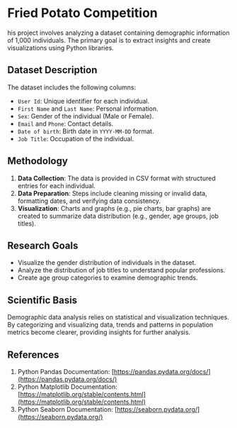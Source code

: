 # Fried Potato Competition


his project involves analyzing a dataset containing demographic information of 1,000 individuals. The primary goal is to extract insights and create visualizations using Python libraries.

## Dataset Description
The dataset includes the following columns:

- `User Id`: Unique identifier for each individual.
- `First Name` and `Last Name`: Personal information.
- `Sex`: Gender of the individual (Male or Female).
- `Email` and `Phone`: Contact details.
- `Date of birth`: Birth date in `YYYY-MM-DD` format.
- `Job Title`: Occupation of the individual.

## Methodology
1. **Data Collection**: The data is provided in CSV format with structured entries for each individual.
2. **Data Preparation**: Steps include cleaning missing or invalid data, formatting dates, and verifying data consistency.
3. **Visualization**: Charts and graphs (e.g., pie charts, bar graphs) are created to summarize data distribution (e.g., gender, age groups, job titles).

## Research Goals
- Visualize the gender distribution of individuals in the dataset.
- Analyze the distribution of job titles to understand popular professions.
- Create age group categories to examine demographic trends.

## Scientific Basis
Demographic data analysis relies on statistical and visualization techniques. By categorizing and visualizing data, trends and patterns in population metrics become clearer, providing insights for further analysis.

## References
1. Python Pandas Documentation: [https://pandas.pydata.org/docs/](https://pandas.pydata.org/docs/)
2. Python Matplotlib Documentation: [https://matplotlib.org/stable/contents.html](https://matplotlib.org/stable/contents.html)
3. Python Seaborn Documentation: [https://seaborn.pydata.org/](https://seaborn.pydata.org/)


